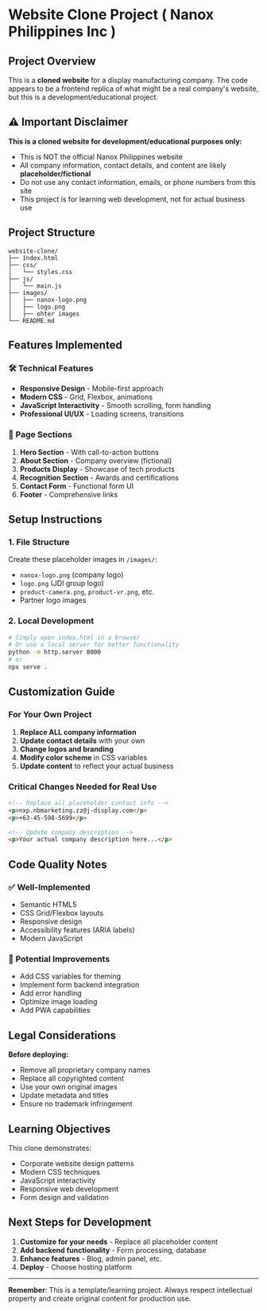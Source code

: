  # Website Clone Project ( Nanox Philippines Inc )

## Project Overview
This is a **cloned website** for a display manufacturing company. The code appears to be a frontend replica of what might be a real company's website, but this is a development/educational project.

## ⚠️ Important Disclaimer
**This is a cloned website for development/educational purposes only:**
- This is NOT the official Nanox Philippines website
- All company information, contact details, and content are likely **placeholder/fictional**
- Do not use any contact information, emails, or phone numbers from this site
- This project is for learning web development, not for actual business use

## Project Structure
```
website-clone/
├── index.html
├── css/
│   └── styles.css
├── js/
│   └── main.js
├── images/          
│   ├── nanox-logo.png
│   ├── logo.png
│   ├── ohter images
└── README.md
```

## Features Implemented

### 🛠️ Technical Features
- **Responsive Design** - Mobile-first approach
- **Modern CSS** - Grid, Flexbox, animations
- **JavaScript Interactivity** - Smooth scrolling, form handling
- **Professional UI/UX** - Loading screens, transitions

### 📄 Page Sections
1. **Hero Section** - With call-to-action buttons
2. **About Section** - Company overview (fictional)
3. **Products Display** - Showcase of tech products
4. **Recognition Section** - Awards and certifications
5. **Contact Form** - Functional form UI
6. **Footer** - Comprehensive links

## Setup Instructions

### 1. File Structure
Create these placeholder images in `/images/`:
- `nanox-logo.png` (company logo)
- `logo.png` (JDI group logo)
- `product-camera.png`, `product-vr.png`, etc.
- Partner logo images

### 2. Local Development
```bash
# Simply open index.html in a browser
# Or use a local server for better functionality
python -m http.server 8000
# or
npx serve .
```

## Customization Guide

### For Your Own Project
1. **Replace ALL company information**
2. **Update contact details** with your own
3. **Change logos and branding**
4. **Modify color scheme** in CSS variables
5. **Update content** to reflect your actual business

### Critical Changes Needed for Real Use
```html
<!-- Replace all placeholder contact info -->
<p>nxp.nbmarketing.zz@j-display.com</p>
<p>+63-45-598-5699</p>

<!-- Update company description -->
<p>Your actual company description here...</p>
```

## Code Quality Notes

### ✅ Well-Implemented
- Semantic HTML5
- CSS Grid/Flexbox layouts
- Responsive design
- Accessibility features (ARIA labels)
- Modern JavaScript

### 🔧 Potential Improvements
- Add CSS variables for theming
- Implement form backend integration
- Add error handling
- Optimize image loading
- Add PWA capabilities

## Legal Considerations

**Before deploying:**
- Remove all proprietary company names
- Replace all copyrighted content
- Use your own original images
- Update metadata and titles
- Ensure no trademark infringement

## Learning Objectives

This clone demonstrates:
- Corporate website design patterns
- Modern CSS techniques
- JavaScript interactivity
- Responsive web development
- Form design and validation

## Next Steps for Development

1. **Customize for your needs** - Replace all placeholder content
2. **Add backend functionality** - Form processing, database
3. **Enhance features** - Blog, admin panel, etc.
4. **Deploy** - Choose hosting platform

---

**Remember**: This is a template/learning project. Always respect intellectual property and create original content for production use.
